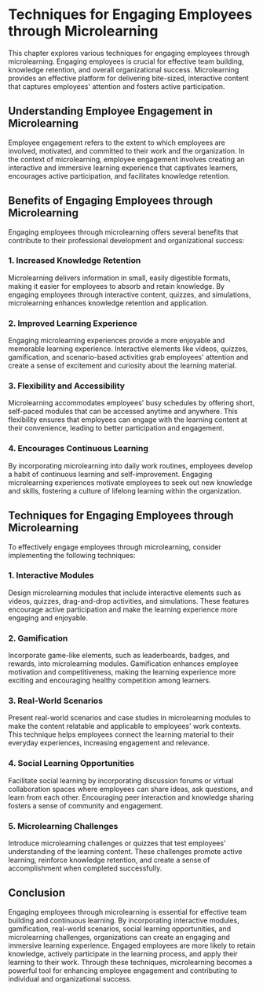 Techniques for Engaging Employees through Microlearning
================================================================

This chapter explores various techniques for engaging employees through microlearning. Engaging employees is crucial for effective team building, knowledge retention, and overall organizational success. Microlearning provides an effective platform for delivering bite-sized, interactive content that captures employees' attention and fosters active participation.

Understanding Employee Engagement in Microlearning
--------------------------------------------------

Employee engagement refers to the extent to which employees are involved, motivated, and committed to their work and the organization. In the context of microlearning, employee engagement involves creating an interactive and immersive learning experience that captivates learners, encourages active participation, and facilitates knowledge retention.

Benefits of Engaging Employees through Microlearning
----------------------------------------------------

Engaging employees through microlearning offers several benefits that contribute to their professional development and organizational success:

### 1\. Increased Knowledge Retention

Microlearning delivers information in small, easily digestible formats, making it easier for employees to absorb and retain knowledge. By engaging employees through interactive content, quizzes, and simulations, microlearning enhances knowledge retention and application.

### 2\. Improved Learning Experience

Engaging microlearning experiences provide a more enjoyable and memorable learning experience. Interactive elements like videos, quizzes, gamification, and scenario-based activities grab employees' attention and create a sense of excitement and curiosity about the learning material.

### 3\. Flexibility and Accessibility

Microlearning accommodates employees' busy schedules by offering short, self-paced modules that can be accessed anytime and anywhere. This flexibility ensures that employees can engage with the learning content at their convenience, leading to better participation and engagement.

### 4\. Encourages Continuous Learning

By incorporating microlearning into daily work routines, employees develop a habit of continuous learning and self-improvement. Engaging microlearning experiences motivate employees to seek out new knowledge and skills, fostering a culture of lifelong learning within the organization.

Techniques for Engaging Employees through Microlearning
-------------------------------------------------------

To effectively engage employees through microlearning, consider implementing the following techniques:

### 1\. Interactive Modules

Design microlearning modules that include interactive elements such as videos, quizzes, drag-and-drop activities, and simulations. These features encourage active participation and make the learning experience more engaging and enjoyable.

### 2\. Gamification

Incorporate game-like elements, such as leaderboards, badges, and rewards, into microlearning modules. Gamification enhances employee motivation and competitiveness, making the learning experience more exciting and encouraging healthy competition among learners.

### 3\. Real-World Scenarios

Present real-world scenarios and case studies in microlearning modules to make the content relatable and applicable to employees' work contexts. This technique helps employees connect the learning material to their everyday experiences, increasing engagement and relevance.

### 4\. Social Learning Opportunities

Facilitate social learning by incorporating discussion forums or virtual collaboration spaces where employees can share ideas, ask questions, and learn from each other. Encouraging peer interaction and knowledge sharing fosters a sense of community and engagement.

### 5\. Microlearning Challenges

Introduce microlearning challenges or quizzes that test employees' understanding of the learning content. These challenges promote active learning, reinforce knowledge retention, and create a sense of accomplishment when completed successfully.

Conclusion
----------

Engaging employees through microlearning is essential for effective team building and continuous learning. By incorporating interactive modules, gamification, real-world scenarios, social learning opportunities, and microlearning challenges, organizations can create an engaging and immersive learning experience. Engaged employees are more likely to retain knowledge, actively participate in the learning process, and apply their learning to their work. Through these techniques, microlearning becomes a powerful tool for enhancing employee engagement and contributing to individual and organizational success.
